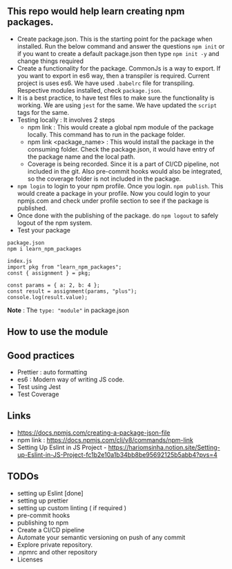## This repo would help learn creating npm packages.

- Create package.json. This is the starting point for the package when installed. Run the below command and answer the questions `npm init` or if you want to create a default package.json then type `npm init -y` and change things required
- Create a functionality for the package. CommonJs is a way to export. If you want to export in es6 way, then a transpiler is required. Current project is uses es6. We have used `.babelrc` file for transpiling. Respective modules installed, check `package.json`.
- It is a best practice, to have test files to make sure the functionality is working. We are using `jest` for the same. We have updated the `script` tags for the same.
- Testing locally : It involves 2 steps
  - npm link : This would create a global npm module of the package locally. This command has to run in the package folder.
  - npm link <package_name> : This would install the package in the consuming folder. Check the package.json, it would have entry of the package name and the local path.
  - Coverage is being recorded. Since it is a part of CI/CD pipeline, not included in the git. Also pre-commit hooks would also be integrated, so the coverage folder is not included in the package.
- `npm login` to login to your npm profile. Once you login. `npm publish`. This would create a package in your profile. Now you could login to your npmjs.com and check under profile section to see if the package is published.
- Once done with the publishing of the package. do `npm logout` to safely logout of the npm system.
- Test your package

```
package.json
npm i learn_npm_packages

index.js
import pkg from "learn_npm_packages";
const { assignment } = pkg;

const params = { a: 2, b: 4 };
const result = assignment(params, "plus");
console.log(result.value);

```

**Note** : The `type: "module"` in package.json

## How to use the module

## Good practices

- Prettier : auto formatting
- es6 : Modern way of writing JS code.
- Test using Jest
- Test Coverage

## Links

- https://docs.npmjs.com/creating-a-package-json-file
- npm link : https://docs.npmjs.com/cli/v8/commands/npm-link
- Setting Up Eslint in JS Project - https://hariomsinha.notion.site/Setting-up-Eslint-in-JS-Project-fc1b2e10a1b34bb8be95692125b5abb4?pvs=4

## TODOs

- setting up Eslint [done]
- setting up prettier
- setting up custom linting ( if required )
- pre-commit hooks
- publishing to npm
- Create a CI/CD pipeline
- Automate your semantic versioning on push of any commit
- Explore private repository.
- .npmrc and other repository
- Licenses
